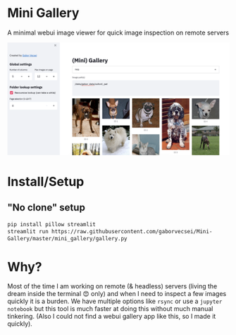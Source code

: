 # Mini Gallery

A minimal webui image viewer for quick image inspection on remote servers

<img src="art/mini_gallery_pets_example.png" width="800" alt="Example of mini gallery"></a>

# Install/Setup

## "No clone" setup

```
pip install pillow streamlit
streamlit run https://raw.githubusercontent.com/gaborvecsei/Mini-Gallery/master/mini_gallery/gallery.py
```

# Why?

Most of the time I am working on remote (& headless) servers (living the dream inside the terminal :heart_eyes: only)
and when I need to inspect a few images quickly it is a burden.
We have multiple options like `rsync` or use a `jupyter notebook` but this tool is much faster at doing this
without much manual tinkering.
(Also I could not find a webui gallery app like this, so I made it quickly).

